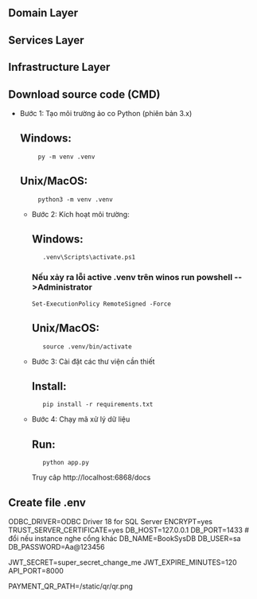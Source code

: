 
## Domain Layer

## Services Layer

## Infrastructure Layer

## Download source code (CMD)


 - Bước 1: Tạo môi trường ảo co Python (phiên bản 3.x)
     ## Windows:
     		py -m venv .venv
     ## Unix/MacOS:
     		python3 -m venv .venv
   - Bước 2: Kích hoạt môi trường:
     ## Windows:
     		.venv\Scripts\activate.ps1
     ### Nếu xảy ra lỗi active .venv trên winos run powshell -->Administrator
         Set-ExecutionPolicy RemoteSigned -Force
     ## Unix/MacOS:
     		source .venv/bin/activate
     
   - Bước 3: Cài đặt các thư viện cần thiết
     ## Install:
     		pip install -r requirements.txt
   - Bước 4: Chạy mã xử lý dữ liệu
     ## Run:
    		python app.py


     Truy câp http://localhost:6868/docs



## Create file .env 
    
ODBC_DRIVER=ODBC Driver 18 for SQL Server
ENCRYPT=yes
TRUST_SERVER_CERTIFICATE=yes
DB_HOST=127.0.0.1
DB_PORT=1433         # đổi nếu instance nghe cổng khác
DB_NAME=BookSysDB
DB_USER=sa
DB_PASSWORD=Aa@123456


JWT_SECRET=super_secret_change_me
JWT_EXPIRE_MINUTES=120
API_PORT=8000

PAYMENT_QR_PATH=/static/qr/qr.png


